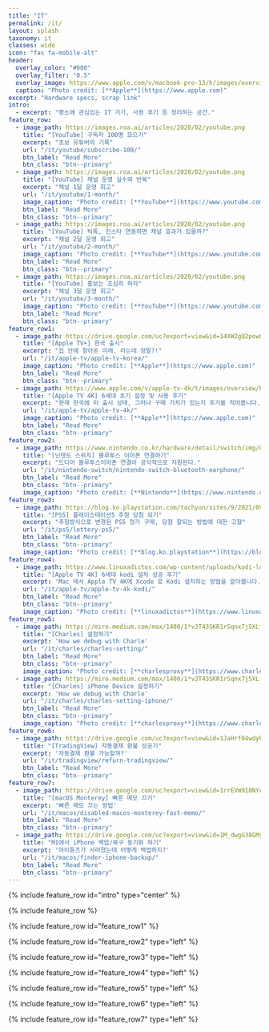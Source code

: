 ```yaml
---
title: "IT"
permalink: /it/
layout: splash
taxonomy: it
classes: wide
icon: "fas fa-mobile-alt"
header:
  overlay_color: "#000"
  overlay_filter: "0.5"
  overlay_image: https://www.apple.com/v/macbook-pro-13/h/images/overview/hero_endframe__bsza6x4fldiq_large.jpg
  caption: "Photo credit: [**Apple**](https://www.apple.com)"
excerpt: "Hardware specs, scrap link"
intro: 
  - excerpt: "평소에 관심있는 IT 기기, 사용 후기 등 정리하는 공간."
feature_row:
  - image_path: https://images.roa.ai/articles/2020/02/youtube.png
    title: "[YouTube] 구독자 100명 모으기"
    excerpt: "초보 유튜버의 기록"
    url: "/it/youtube/subscribe-100/"
    btn_label: "Read More"
    btn_class: "btn--primary"
  - image_path: https://images.roa.ai/articles/2020/02/youtube.png
    title: "[YouTube] 채널 운영 실수와 반복"
    excerpt: "채널 1달 운영 회고"
    url: "/it/youtube/1-month/"
    image_caption: "Photo credit: [**YouTube**](https://www.youtube.com)"
    btn_label: "Read More"
    btn_class: "btn--primary"
  - image_path: https://images.roa.ai/articles/2020/02/youtube.png
    title: "[YouTube] 틱톡, 인스타 연동하면 채널 효과가 있을까?"
    excerpt: "채널 2달 운영 회고"
    url: "/it/youtube/2-month/"
    image_caption: "Photo credit: [**YouTube**](https://www.youtube.com)"
    btn_label: "Read More"
    btn_class: "btn--primary"
  - image_path: https://images.roa.ai/articles/2020/02/youtube.png
    title: "[YouTube] 홍보는 조심히 하자"
    excerpt: "채널 3달 운영 회고"
    url: "/it/youtube/3-month/"
    image_caption: "Photo credit: [**YouTube**](https://www.youtube.com)"
    btn_label: "Read More"
    btn_class: "btn--primary"
feature_row1:
  - image_path: https://drive.google.com/uc?export=view&id=14XW2gQ2powGH_u7rvnqRL01XeQLBediY
    title: "[Apple TV+] 한국 출시"
    excerpt: "집 안에 찾아온 미래. 라는데 정말?!"
    url: "/it/apple-tv/apple-tv-korea/"
    image_caption: "Photo credit: [**Apple**](https://www.apple.com)"
    btn_label: "Read More"
    btn_class: "btn--primary"
  - image_path: https://www.apple.com/v/apple-tv-4k/t/images/overview/hero/apple_tv_4k_remote__c4hmy02k6o6e_small.jpg
    title: "[Apple TV 4K] 6세대 초기 설정 및 사용 후기"
    excerpt: "현재 한국에 미 출시 상태, 그러나 구매 가치가 있는지 후기를 적어봅니다."
    url: "/it/apple-tv/apple-tv-4k/"
    image_caption: "Photo credit: [**Apple**](https://www.apple.com)"
    btn_label: "Read More"
    btn_class: "btn--primary"
feature_row2:
  - image_path: https://www.nintendo.co.kr/hardware/detail/switch/img/01-hero/01pc.jpg
    title: "[닌텐도 스위치] 블루투스 이어폰 연결하기"
    excerpt: "드디어 블루투스이어폰 연결이 공식적으로 지원된다."
    url: "/it/nintendo-switch/nintendo-switch-bluetooth-earphone/"
    btn_label: "Read More"
    btn_class: "btn--primary"
    image_caption: "Photo credit: [**Nintendo**](https://www.nintendo.co.kr)"
feature_row3:
  - image_path: https://blog.ko.playstation.com/tachyon/sites/9/2021/09/f17292c3ca7b494b497755a6d6f42979353d67f0.png?resize=1088%2C612&crop_strategy=smart&zoom=1
    title: "[PS5] 플레이스테이션5 추첨 당첨 되기"
    excerpt: "추첨방식으로 변경된 PS5 정가 구매, 당첨 잘되는 방법에 대한 고찰"
    url: "/it/ps5/lottery-ps5/"
    btn_label: "Read More"
    btn_class: "btn--primary"
    image_caption: "Photo credit: [**blog.ko.playstation**](https://blog.ko.playstation.com/)"
feature_row4:
  - image_path: https://www.linuxadictos.com/wp-content/uploads/kodi-logo.jpg.webp
    title: "[Apple TV 4K] 6세대 kodi 설치 성공 후기"
    excerpt: 'Mac 에서 Apple TV 4K에 Xcode 로 Kodi 설치하는 방법을 알아봅니다.'
    url: "/it/apple-tv/apple-tv-4k-kodi/"
    btn_label: "Read More"
    btn_class: "btn--primary"
    image_caption: "Photo credit: [**linuxadictos**](https://www.linuxadictos.com/)"
feature_row5:
  - image_path: https://miro.medium.com/max/1400/1*v3T43SKR1rSqnx7j5XLfcA.png
    title: "[Charles] 설정하기"
    excerpt: 'How we debug with Charle'
    url: "/it/charles/charles-setting/"
    btn_label: "Read More"
    btn_class: "btn--primary"
    image_caption: "Photo credit: [**charlesproxy**](https://www.charlesproxy.com/)"
  - image_path: https://miro.medium.com/max/1400/1*v3T43SKR1rSqnx7j5XLfcA.png
    title: "[Charles] iPhone Device 설정하기"
    excerpt: 'How we debug with Charle'
    url: "/it/charles/charles-setting-iphone/"
    btn_label: "Read More"
    btn_class: "btn--primary"
    image_caption: "Photo credit: [**charlesproxy**](https://www.charlesproxy.com/)"
feature_row6:
  - image_path: https://drive.google.com/uc?export=view&id=1JaHrf04wdyhqTVxNsnH470klH0z2-5UL
    title: "[TradingView] 자동결제 환불 성공기"
    excerpt: '자동결제 환불 가능할까?'
    url: "/it/tradingview/refurn-tradingview/"
    btn_label: "Read More"
    btn_class: "btn--primary"
feature_row7:
  - image_path: https://drive.google.com/uc?export=view&id=1rrEVW9I8NYclHd7Yt6B5J9_jcYDRJAxB
    title: "[macOS Monterey] 빠른 메모 끄기"
    excerpt: '빠른 메모 끄는 방법'
    url: "/it/macos/disabled-macos-monterey-fast-memo/"
    btn_label: "Read More"
    btn_class: "btn--primary"
  - image_path: https://drive.google.com/uc?export=view&id=1M_dwgG38GMyIyHXjB_EEfFD8Xq0mYCyu
    title: "M1에서 iPhone 백업/복구 동기화 하기"
    excerpt: '아이튠즈가 사라졌는데 어떻게 백업하지?'
    url: "/it/macos/finder-iphone-backup/"
    btn_label: "Read More"
    btn_class: "btn--primary"
---
```

{% include feature_row id="intro" type="center" %}

{% include feature_row %}

{% include feature_row id="feature_row1" %}

{% include feature_row id="feature_row2" type="left" %}

{% include feature_row id="feature_row3" type="left" %}

{% include feature_row id="feature_row4" type="left" %}

{% include feature_row id="feature_row5" type="left" %}

{% include feature_row id="feature_row6" type="left" %}

{% include feature_row id="feature_row7" type="left" %}
